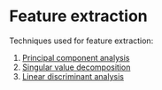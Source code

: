 # Feature extraction

Techniques used for feature extraction:

1. [Principal component analysis](principal-component-analysis.md)
2. [Singular value decomposition](singular-value-decomposition.md)
3. [Linear discriminant analysis](linear-discriminant-analysis.md)